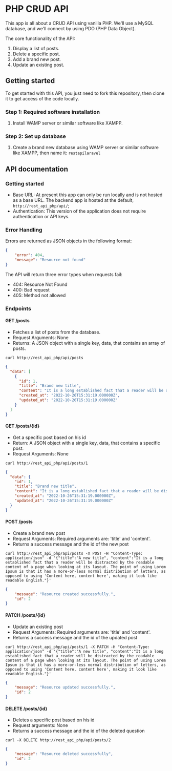 # PHP CRUD API


This app is all about a CRUD API using vanilla PHP.
We'll use a MySQL database, and we'll connect by using PDO (PHP Data Object).

The core functionality of the API:

1. Display a list of posts.
2. Delete a specific post.
3. Add a brand new post.
4. Update an existing post.


## Getting started

To get started with this API, you just need to fork this repository, then clone it to get access of the code
locally.

### Step 1: Required software installation

1. Install WAMP server or similar software like XAMPP.


### Step 2: Set up database

1. Create a brand new database using WAMP server or similar software like XAMPP, then name it: `restapilaravel`


## API documentation

### Getting started

- Base URL: At present this app can only be run locally and is not hosted as a base URL. The backend app is hosted at the default, `http://rest_api_php/api/`; 
- Authentication: This version of the application does not require authentication or API keys.

### Error Handling

Errors are returned as JSON objects in the following format:

```json
{
    "error": 404,
    "message": "Resource not found"
}
```
The API will return three error types when requests fail:

- 404: Resource Not Found
- 400: Bad request 
- 405: Method not allowed

### Endpoints

#### GET /posts

- Fetches a list of posts from the database.
- Request Arguments: None
- Returns: A JSON object with a single key, data, that contains an array of posts.

`curl http://rest_api_php/api/posts`

```json
{
  "data": [
    {
      "id": 1,
      "title": "Brand new title",
      "content": "It is a long established fact that a reader will be distracted by the readable content of a page when looking at its layout. The point of using Lorem Ipsum is that it has a more-or-less normal distribution of letters, as opposed to using 'Content here, content here', making it look like readable English.",
      "created_at": "2022-10-26T15:31:19.000000Z",
      "updated_at": "2022-10-26T15:31:19.000000Z"
    }
  ]
}
```


#### GET /posts/{id}

- Get a specific post based on his id
- Return: A JSON object with a single key, data, that contains a specific post.
- Request Arguments: None

`curl http://rest_api_php/api/posts/1`

```json
{
  "data": {
    "id": 1,
    "title": "Brand new title",
    "content": "It is a long established fact that a reader will be distracted by the readable content of a page when looking at its layout. The point of using Lorem Ipsum is that it has a more-or-less normal distribution of letters, as opposed to using 'Content here, content here', making it look like readable English.",
    "created_at": "2022-10-26T15:31:19.000000Z",
    "updated_at": "2022-10-26T15:31:19.000000Z"
  }
}
```

#### POST /posts

- Create a brand new post
- Request Arguments: Required arguments are: 'title' and 'content'.
- Returns a success message and the id of the new post

`curl http://rest_api_php/api/posts -X POST -H "Content-Type: application/json" -d '{"title":"A new title", "content":"It is a long established fact that a reader will be distracted by the readable content of a page when looking at its layout. The point of using Lorem Ipsum is that it has a more-or-less normal distribution of letters, as opposed to using 'Content here, content here', making it look like readable English."}'`

```json
{
    "message": "Resource created successfully.",
    "id": 2
}
```

#### PATCH /posts/{id}

- Update an existing post
- Request Arguments: Required arguments are: 'title' and 'content'.
- Returns a success message and the id of the updated post

`curl http://rest_api_php/api/posts/1 -X PATCH -H "Content-Type: application/json" -d '{"title":"A new title", "content":"It is a long established fact that a reader will be distracted by the readable content of a page when looking at its layout. The point of using Lorem Ipsum is that it has a more-or-less normal distribution of letters, as opposed to using 'Content here, content here', making it look like readable English."}'`

```json
{
    "message": "Resource updated successfully.",
    "id": 2
}
```

#### DELETE /posts/{id}

- Deletes a specific post based on his id
- Request arguments: None
- Returns a success message and the id of the deleted question

`curl -X DELETE http://rest_api_php/api/posts/2`

```json
{
    "message": "Resource deleted successfully",
    "id": 2
}
```


